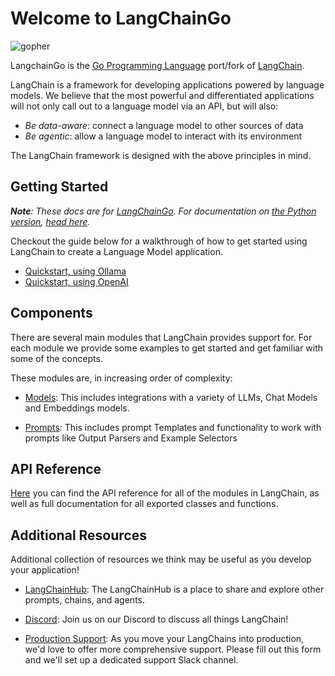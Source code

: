 # Welcome to LangChainGo

![gopher](https://pkg.go.dev/static/shared/icon/favicon.ico)

LangchainGo is the [Go Programming Language](https://go.dev/) port/fork of
[LangChain](https://www.langchain.com/).

LangChain is a framework for developing applications powered by language models. We believe that the most powerful and differentiated applications will not only call out to a language model via an API, but will also:

- _Be data-aware_: connect a language model to other sources of data
- _Be agentic_: allow a language model to interact with its environment

The LangChain framework is designed with the above principles in mind.

## Getting Started

_**Note**: These docs are for [LangChainGo](https://github.com/vxcontrol/langchaingo). For documentation on [the Python version](https://github.com/langchain-ai/langchain), [head here](https://python.langchain.com/docs)._

Checkout the guide below for a walkthrough of how to get started using LangChain to create a Language Model application.

- [Quickstart, using Ollama](./getting-started/guide-ollama.mdx)
- [Quickstart, using OpenAI](./getting-started/guide-openai.mdx)

## Components

There are several main modules that LangChain provides support for. For each module we provide some examples to get started and get familiar with some of the concepts. 

These modules are, in increasing order of complexity:

- [Models](./modules/model_io/models/): This includes integrations with a variety of LLMs, Chat Models and Embeddings models.

- [Prompts](./modules/model_io/prompts/): This includes prompt Templates and functionality to work with prompts like Output Parsers and Example Selectors

<!-- - [Data connection](./modules/data_connection/): This includes patterns and functionality for working with your own data, and making it ready to interact with language models (including document loaders, vectorstores, text splitters and retrievers). -->

<!-- - [Chains](./modules/chains/): Chains go beyond just a single LLM call, and are sequences of calls (whether to an LLM or a different utility). LangChain provides a standard interface for chains, lots of integrations with other tools, and end-to-end chains for common applications.-->

<!-- - [Memory](./modules/memory/): Memory is the concept of persisting state between calls of a chain/agent. LangChain provides a standard interface for memory, a collection of memory implementations, and examples of chains/agents that use memory. -->

<!-- - [Agents](./modules/agents/): Agents involve an LLM making decisions about which Actions to take, taking that Action, seeing an Observation, and repeating that until done. LangChain provides a standard interface for agents, a selection of agents to choose from, and examples of end-to-end agents. -->

## API Reference

[Here](https://pkg.go.dev/github.com/vxcontrol/langchaingo) you can find the API reference for all of the modules in LangChain, as well as full documentation for all exported classes and functions.

## Additional Resources

Additional collection of resources we think may be useful as you develop your application!

- [LangChainHub](https://github.com/hwchase17/langchain-hub): The LangChainHub is a place to share and explore other prompts, chains, and agents.

- [Discord](https://discord.gg/6adMQxSpJS): Join us on our Discord to discuss all things LangChain!

- [Production Support](https://forms.gle/57d8AmXBYp8PP8tZA): As you move your LangChains into production, we'd love to offer more comprehensive support. Please fill out this form and we'll set up a dedicated support Slack channel.
